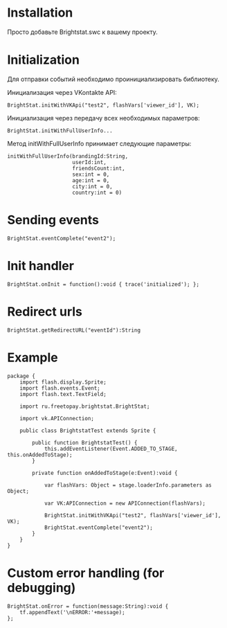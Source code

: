 # Installation

Просто добавьте Brightstat.swc к вашему проекту.

# Initialization

Для отправки событий необходимо проинициализировать библиотеку.

Инициализация через VKontakte API:

	BrightStat.initWithVKApi("test2", flashVars['viewer_id'], VK);

Инициализация через передачу всех необходимых параметров:
	
	BrightStat.initWithFullUserInfo...

Метод initWithFullUserInfo принимает следующие параметры:

	initWithFullUserInfo(brandingId:String,
						 userId:int,
						 friendsCount:int,
						 sex:int = 0,
						 age:int = 0,
						 city:int = 0,
						 country:int = 0)

# Sending events


	BrightStat.eventComplete("event2");
	
# Init handler


	BrightStat.onInit = function():void { trace('initialized'); };


# Redirect urls

	BrightStat.getRedirectURL("eventId"):String
	


# Example

	package {
		import flash.display.Sprite;
		import flash.events.Event;
		import flash.text.TextField;
		
		import ru.freetopay.brightstat.BrightStat;
		
		import vk.APIConnection;
		
		public class BrightstatTest extends Sprite {
			
			public function BrightstatTest() {
				this.addEventListener(Event.ADDED_TO_STAGE, this.onAddedToStage);
			}
			
			private function onAddedToStage(e:Event):void {
				
				var flashVars: Object = stage.loaderInfo.parameters as Object;
				
				var VK:APIConnection = new APIConnection(flashVars);
				
				BrightStat.initWithVKApi("test2", flashVars['viewer_id'], VK);
				BrightStat.eventComplete("event2");
			}
		}
	}

# Custom error handling (for debugging)

	BrightStat.onError = function(message:String):void {
		tf.appendText('\nERROR:'+message);
	};
	